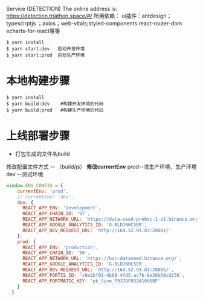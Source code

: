 Service (DETECTION)
The online address is: https://detection.triathon.space/#/
所用依赖： ui插件：antdesign；typescirptjs ；axios；web-vitals;styled-components react-router-dom echarts-for-react等等

```console
$ yarn install
$ yarn start:dev   启动开发环境
$ yarn start:prod  启动生产环境
```
# 本地构建步骤
```console
$ yarn install
$ yarn build:dev    #构建开发环境的代码
$ yarn build:prod   #构建生产环境的代码
```
# 上线部署步骤

- 打包生成的文件名build 

修改配置文件方式 -- （build/js）
**修改currentEnv**
prod--准生产环境、生产环境
dev --测试环境

```js
window.ENV_CONFIG = {
    currentEnv: 'prod',
    // currentEnv: 'dev',
    dev: {
      REACT_APP_ENV: 'development',
      REACT_APP_CHAIN_ID: '97',
      REACT_APP_NETWORK_URL: 'https://data-seed-prebsc-1-s1.binance.org:8545/',
      REACT_APP_GOOGLE_ANALYTICS_ID: 'G-BLDJNHC5ER',
      REACT_APP_DEV_REQUEST_URL: 'http://164.52.93.83:28001/'
    },
    prod: {
      REACT_APP_ENV: 'production',
      REACT_APP_CHAIN_ID: '56',
      REACT_APP_NETWORK_URL: 'https://bsc-dataseed.binance.org/',
      REACT_APP_GOOGLE_ANALYTICS_ID: 'G-BLDJNHC5ER',
      REACT_APP_DEV_REQUEST_URL: 'http://164.52.93.83:28005/',
      REACT_APP_PORTIS_ID: 'c0e2bf01-4b08-4fd5-ac7b-8e26b58cd236',
      REACT_APP_FORTMATIC_KEY: 'pk_live_F937DF033A1666BF'
    }
  }
```


